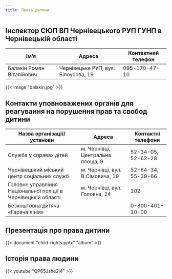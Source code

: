 ```yaml
---
title: Права дитини
---
```

## Інспектор СЮП ВП Чернівецького РУП ГУНП в Чернівецькій області

<table class="table table-sm table-responsive table-bordered">
    <thread>
        <tr>
            <th class="text-center">Ім’я</th>
            <th class="text-center">Адреса</th>
            <th class="text-center">Контактний телефон</th>
        </tr>
    </thread>
    <tbody>
        <tr>
            <td>Балакін Роман Віталійович</td>
            <td>Чернівецьке РУП, вул. Білоусова, 19</td>
            <td>095-170-47-10</td>
        </tr>
    </tbody>
</table>

{{< image "balakin.jpg" >}}

## Контакти уповноважених органів для реагування на порушення прав та свобод дитини

<table class="table table-responsive table-bordered">
    <thread>
        <tr>
            <th class="text-center">Назва організації/установи</th>
            <th class="text-center">Адреса</th>
            <th class="text-center">Контактні телефони</th>
        </tr>
    </thread>
    <tbody>
        <tr>
            <td>Служба у справах дітей</td>
            <td>м. Чернівці, Центральна площа, 9</td>
            <td>52-34-05, 52-62-28</td>
        </tr>
        <tr>
            <td>Чернівецький міський центр соціальних служб</td>
            <td>м. Чернівці, вул. В.Сімовича, 19</td>
            <td>52-64-34, 55-39-66</td>
        </tr>
        <tr>
            <td>Головне управління Національної поліції в Чернівецькій області</td>
            <td>м. Чернівці, вул. Головна, 24</td>
            <td>102</td>
        </tr>
        <tr>
            <td>Безкоштовна дитяча «Гаряча лінія»</td>
            <td></td>
            <td>0-800-401-10-00</td>
        </tr>
    </tbody>
</table>

## Презентація про права дитини

{{< document "child-rights.pptx" "album" >}}

## Історія права людини

{{< youtube "QP65Jshe2I4" >}}